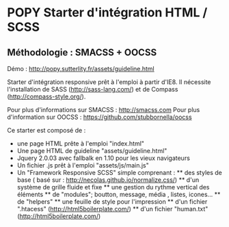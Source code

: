 POPY Starter d'intégration HTML / SCSS
============================

Méthodologie : SMACSS + OOCSS
-----------------

Démo : http://popy.sutterlity.fr/assets/guideline.html

Starter d'intégration responsive prêt à l'emploi à partir d'IE8.
Il nécessite l'installation de SASS (http://sass-lang.com/) et de Compass (http://compass-style.org/).

Pour plus d'informations sur SMACSS : http://smacss.com
Pour plus d'information sur OOCSS : https://github.com/stubbornella/oocss

Ce starter est composé de :
* une page HTML prête à l'emploi "index.html"
* Une page HTML de guideline "assets/guideline.html"
* Jquery 2.0.03 avec fallbalk en 1.10 pour les vieux navigateurs
* Un fichier .js prêt à l'emploi "assets/js/main.js"
* Un "Framework Responsive SCSS" simple comprenant :
** des styles de base ( basé sur : http://necolas.github.io/normalize.css/)
** d'un système de grille fluide et fixe
** une gestion du rythme vertical des éléments
** de "modules"; boutton, message, média , listes, icones...
** de "helpers"
** une feuille de style pour l'impression
** d'un fichier ".htacess" (http://html5boilerplate.com/)
** d'un fichier "human.txt" (http://html5boilerplate.com/)